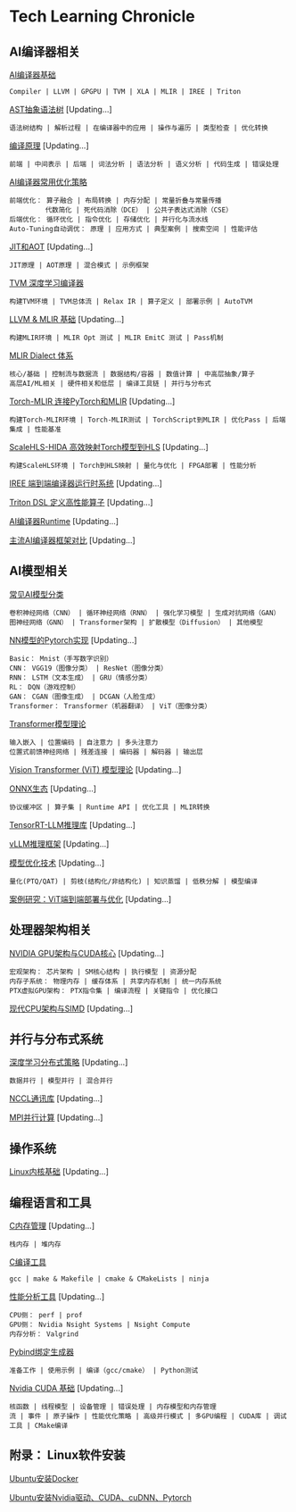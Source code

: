 # Tech Learning Chronicle

## AI编译器相关

[AI编译器基础](AI编译器基础.md)

    Compiler | LLVM | GPGPU | TVM | XLA | MLIR | IREE | Triton

[AST抽象语法树](AST抽象语法树.md) [Updating...]

    语法树结构 | 解析过程 | 在编译器中的应用 | 操作与遍历 | 类型检查 | 优化转换

[编译原理](编译原理.md) [Updating...]

    前端 | 中间表示 | 后端 | 词法分析 | 语法分析 | 语义分析 | 代码生成 | 错误处理

[AI编译器常用优化策略](AI编译器常用优化策略.md)

    前端优化： 算子融合 | 布局转换 | 内存分配 | 常量折叠与常量传播
             代数简化 | 死代码消除（DCE） | 公共子表达式消除（CSE）
    后端优化： 循环优化 | 指令优化 | 存储优化 | 并行化与流水线
    Auto-Tuning自动调优： 原理 | 应用方式 | 典型案例 | 搜索空间 | 性能评估

[JIT和AOT](JIT和AOT.md) [Updating...]

    JIT原理 | AOT原理 | 混合模式 | 示例框架

[TVM 深度学习编译器](TVM深度学习编译器.md)

    构建TVM环境 | TVM总体流 | Relax IR | 算子定义 | 部署示例 | AutoTVM

[LLVM & MLIR 基础](LLVM_and_MLIR基础.md) [Updating...]

    构建MLIR环境 | MLIR Opt 测试 | MLIR EmitC 测试 | Pass机制

[MLIR Dialect 体系](MLIR_Dialect体系.md)

    核心/基础 | 控制流与数据流 | 数据结构/容器 | 数值计算 | 中高层抽象/算子
    高层AI/ML相关 | 硬件相关和低层 | 编译工具链 | 并行与分布式

[Torch-MLIR 连接PyTorch和MLIR](Torch-MLIR连接PyTorch和MLIR.md) [Updating...]

    构建Torch-MLIR环境 | Torch-MLIR测试 | TorchScript到MLIR | 优化Pass | 后端集成 | 性能基准

[ScaleHLS-HIDA 高效映射Torch模型到HLS](ScaleHLS-HIDA高效映射Torch模型到HLS.md) [Updating...]

    构建ScaleHLS环境 | Torch到HLS映射 | 量化与优化 | FPGA部署 | 性能分析

[IREE 端到端编译器运行时系统](IREE端到端编译器运行时系统.md) [Updating...]

[Triton DSL 定义高性能算子](Triton_DSL定义高性能算子.md) [Updating...]

[AI编译器Runtime](AI编译器Runtime.md) [Updating...]

[主流AI编译器框架对比](主流AI编译器框架对比.md) [Updating...]

## AI模型相关

[常见AI模型分类](常见AI模型分类.md)

    卷积神经网络（CNN） | 循环神经网络（RNN） | 强化学习模型 | 生成对抗网络（GAN）
    图神经网络（GNN） | Transformer架构 | 扩散模型（Diffusion） | 其他模型

[NN模型的Pytorch实现](https://github.com/zeroherolin/pytorch-nn) [Updating...]

    Basic： Mnist（手写数字识别）
    CNN： VGG19（图像分类） | ResNet（图像分类）
    RNN： LSTM（文本生成） | GRU（情感分类）
    RL： DQN（游戏控制）
    GAN： CGAN（图像生成） | DCGAN（人脸生成）
    Transformer： Transformer（机器翻译） | ViT（图像分类）

[Transformer模型理论](Transformer模型理论.md)

    输入嵌入 | 位置编码 | 自注意力 | 多头注意力
    位置式前馈神经网络 | 残差连接 | 编码器 | 解码器 | 输出层

[Vision Transformer (ViT) 模型理论](ViT模型理论.md) [Updating...]

[ONNX生态](ONNX生态.md) [Updating...]

    协议缓冲区 | 算子集 | Runtime API | 优化工具 | MLIR转换

[TensorRT-LLM推理库](TensorRT-LLM推理库.md) [Updating...]

[vLLM推理框架](vLLM推理框架.md) [Updating...]

[模型优化技术](模型优化技术.md) [Updating...]

    量化(PTQ/QAT) | 剪枝(结构化/非结构化) | 知识蒸馏 | 低秩分解 | 模型编译

[案例研究：ViT端到端部署与优化](案例研究_ViT端到端部署与优化.md) [Updating...]

## 处理器架构相关

[NVIDIA GPU架构与CUDA核心](NVIDIA_GPU架构与CUDA核心.md) [Updating...]

    宏观架构： 芯片架构 | SM核心结构 | 执行模型 | 资源分配
    内存子系统： 物理内存 | 缓存体系 | 共享内存机制 | 统一内存系统
    PTX虚拟GPU架构： PTX指令集 | 编译流程 | 关键指令 | 优化接口

[现代CPU架构与SIMD](现代CPU架构与SIMD.md) [Updating...]

## 并行与分布式系统

[深度学习分布式策略](深度学习分布式策略.md) [Updating...]

    数据并行 | 模型并行 | 混合并行

[NCCL通讯库](NCCL通讯库.md) [Updating...]

[MPI并行计算](MPI并行计算.md) [Updating...]

## 操作系统

[Linux内核基础](Linux内核基础.md) [Updating...]

## 编程语言和工具

[C内存管理](C内存管理.md) [Updating...]

    栈内存 | 堆内存

[C编译工具](C编译工具.md)

    gcc | make & Makefile | cmake & CMakeLists | ninja

[性能分析工具](性能分析工具.md) [Updating...]

    CPU侧： perf | prof
    GPU侧： Nvidia Nsight Systems | Nsight Compute
    内存分析： Valgrind

[Pybind绑定生成器](Pybind绑定生成器.md)

    准备工作 | 使用示例 | 编译（gcc/cmake） | Python测试

[Nvidia CUDA 基础](Nvidia_CUDA基础.md) [Updating...]

    核函数 | 线程模型 | 设备管理 | 错误处理 | 内存模型和内存管理
    流 | 事件 | 原子操作 | 性能优化策略 | 高级并行模式 | 多GPU编程 | CUDA库 | 调试工具 | CMake编译

## 附录： Linux软件安装

[Ubuntu安装Docker](Ubuntu安装Docker.md)

[Ubuntu安装Nvidia驱动、CUDA、cuDNN、Pytorch](Ubuntu安装Nvidia驱动、CUDA、cuDNN、Pytorch.md)
